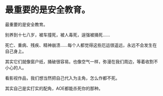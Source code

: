 # 最重要的是安全教育。

最重要的是安全教育。

别养到十七八岁，被车撞死，被人毒死，逞强被捅死……

死亡、重病、残疾、精神崩溃……每个人都觉得这些厄运很遥远，永远不会发生在自己身上。

其实它们就像窗户纸，捅破很容易。也像空气一样，弥漫在我们周边，等着收割不小心的人。



看影视作品，我们想当然把自己代入为主角，怎么作都不死。

其实自己是实打实的配角，AOE都能杀死你的那种。